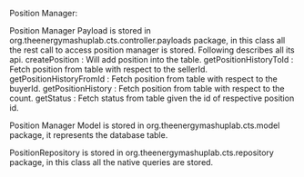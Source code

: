 Position Manager:

Position Manager Payload is stored in org.theenergymashuplab.cts.controller.payloads package, in this class all the rest call to access 
position manager is stored. 
Following describes all its api.
createPosition : Will add position into the table.
getPositionHistoryToId : Fetch position from table with respect to the sellerId.
getPositionHistoryFromId : Fetch position from table with respect to the buyerId.
getPositionHistory : Fetch position from table with respect to the count.
getStatus : Fetch status from table given the id of respective position id.

Position Manager Model is stored in org.theenergymashuplab.cts.model package, it represents the database table.

PositionRepository is stored in org.theenergymashuplab.cts.repository package, in this class all the native queries are stored.


